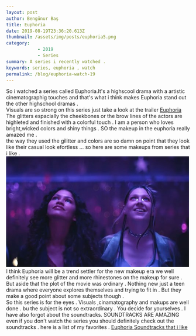 ```yaml
---
layout: post
author: Bengünur Baş
title: Euphoria
date: 2019-08-19T23:36:20.613Z  
thumbnail: /assets/img/posts/euphoria5.png
category: 
            - 2019
            - Series
summary: A series i recently watched . 
keywords: series, euphoria , watch 
permalink: /blog/euphoria-watch-19
---
```

<html>
So i watched a series called Euphoria.It's a highscool drama with a artistic cinematographig touches and that's what i think makes Euphoria stand out the other highschool dramas .<br>
Visuals are so strong on this series just take a look at the trailer <a href="https://www.youtube.com/watch?v=PzPtTPtW-qg" target="_blank">Euphoria</a> <br>
The glitters espacially the cheekbones or the brow lines  of the actors are highleted and finished with a colorful touch . I am a person who loves bright,wicked colors and shiny things . SO the makeup in the euphoria really amazed me . <br>
the way they used the gilitter and colors are so damn on point that they look like their casual look efortless ... 
 so here are some makeups from series that i like . 
<img src="/assets/img/posts/euphoria1.jpg"><!--
<img class="Jleftcolumn EUPimg" src="/images/euphoria2.jpg">-->

<br> 
I think Euphoria will be a trend settler for the new makeup era we well definitely see more glitter and more rhinestones on the makeup for sure . 
But aside that the plot of the movie was ordinary . Nothing new just a teen drama where everyone explores themselves and trying to fit in . But they make a good point about some subjects though . 
<br>
So this series is for the eyes . Visuals ,cinamatography and makups are well done . bu the subject is not so extraordinary . You decide for yourselves . 
I have also forgot about the soundtracks. SOUNDTRACKS ARE AMAZING  even if you don't watch the series you should definitely check out the soundtracks . here is a list of my favorites . 
<a href="https://www.youtube.com/playlist?list=PL4UFekM-3viQc8Ssmn6oASlS6t7E7py7x" target="_blank"> Euphoria Soundtracks that i like </a>
</html>